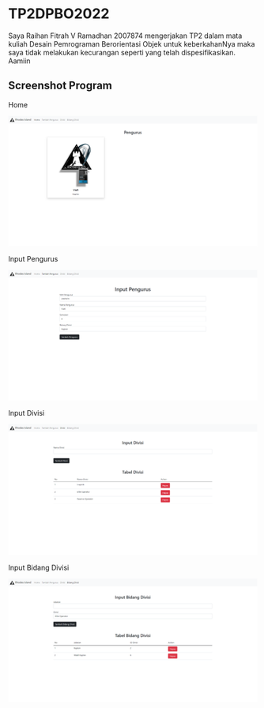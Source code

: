 # TP2DPBO2022

Saya Raihan Fitrah V Ramadhan 2007874 mengerjakan TP2 dalam mata kuliah Desain Pemrograman Berorientasi Objek untuk keberkahanNya maka saya tidak melakukan kecurangan seperti yang telah dispesifikasikan. Aamiin

## Screenshot Program

Home

![alt text](https://github.com/vier15/TP2DPBO2022/blob/main/Screenshots/Home.png)

Input Pengurus

![alt text](https://github.com/vier15/TP2DPBO2022/blob/main/Screenshots/Input%20Pengurus.png)

Input Divisi

![alt text](https://github.com/vier15/TP2DPBO2022/blob/main/Screenshots/Input%20Divisi.png)

Input Bidang Divisi

![alt text](https://github.com/vier15/TP2DPBO2022/blob/main/Screenshots/Input%20Bidang%20Divisi.png)
